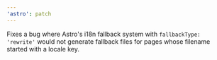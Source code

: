 ```yaml
---
'astro': patch
---
```


Fixes a bug where Astro's i18n fallback system with `fallbackType: 'rewrite'` would not generate fallback files for pages whose filename started with a locale key.
